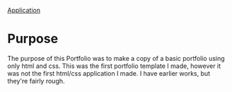 [Application](file:///C:/Users/DreamWalker64/Developer/uofu0418/my_code/Homework/01hw_Basic-bio/index.html)

# Purpose

The purpose of this Portfolio was to make a copy of a basic portfolio using only html and css. This was the first portfolio template I made, however it was not the first html/css application I made. I have earlier works, but they're fairly rough.